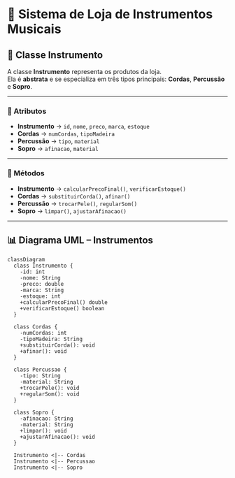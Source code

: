 # 🎵 Sistema de Loja de Instrumentos Musicais  

## 📌 Classe **Instrumento**  

A classe **Instrumento** representa os produtos da loja.  
Ela é **abstrata** e se especializa em três tipos principais: **Cordas**, **Percussão** e **Sopro**.  

---

### 🔹 Atributos
- **Instrumento** → `id`, `nome`, `preco`, `marca`, `estoque`  
- **Cordas** → `numCordas`, `tipoMadeira`  
- **Percussão** → `tipo`, `material`  
- **Sopro** → `afinacao`, `material`  

---

### 🔹 Métodos
- **Instrumento** → `calcularPrecoFinal()`, `verificarEstoque()`  
- **Cordas** → `substituirCorda()`, `afinar()`  
- **Percussão** → `trocarPele()`, `regularSom()`  
- **Sopro** → `limpar()`, `ajustarAfinacao()`  

---

## 📊 Diagrama UML – Instrumentos  

```mermaid
classDiagram
  class Instrumento {
    -id: int
    -nome: String
    -preco: double
    -marca: String
    -estoque: int
    +calcularPrecoFinal() double
    +verificarEstoque() boolean
  }

  class Cordas {
    -numCordas: int
    -tipoMadeira: String
    +substituirCorda(): void
    +afinar(): void
  }

  class Percussao {
    -tipo: String
    -material: String
    +trocarPele(): void
    +regularSom(): void
  }

  class Sopro {
    -afinacao: String
    -material: String
    +limpar(): void
    +ajustarAfinacao(): void
  }

  Instrumento <|-- Cordas
  Instrumento <|-- Percussao
  Instrumento <|-- Sopro

